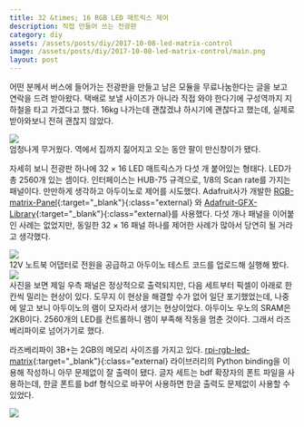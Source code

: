 ```yaml
---
title: 32 &times; 16 RGB LED 매트릭스 제어
description: 직접 만들어 쓰는 전광판
category: diy
assets: /assets/posts/diy/2017-10-08-led-matrix-control
image: /assets/posts/diy/2017-10-08-led-matrix-control/main.png
layout: post
---
```


어떤 분께서 버스에 들어가는 전광판을 만들고 남은 모듈을 무료나눔한다는 글을 보고 연락을 드려 받아왔다. 택배로 보낼 사이즈가 아니라 직접 와야 한다기에 구성역까지 지하철을 타고 가겠다고 했다. 16kg 나가는데 괜찮겠냐 하시기에 괜찮다고 했는데, 실제로 받아와보니 전혀 괜찮지 않았다.
<div class='center'><img src='{{page.assets}}/1.png'></div>
엄청나게 무거웠다. 역에서 집까지 짊어지고 오는 동안 팔이 만신창이가 됐다.

자세히 보니 전광판 하나에 32 &times; 16 LED 매트릭스가 다섯 개 붙어있는 형태다. LED가 총 2560개 있는 셈이다. 인터페이스는 HUB-75 규격으로, 1/8의 Scan rate를 가지는 패널이다. 만만하게 생각하고 아두이노로 제어를 시도했다. Adafruit사가 개발한 [RGB-matrix-Panel](https://github.com/adafruit/RGB-matrix-Panel){:target="_blank"}{:class="external} 와 [Adafruit-GFX-Library](https://github.com/adafruit/Adafruit-GFX-Library){:target="_blank"}{:class="external}를 사용했다. 다섯 개나 패널을 이어붙인 사례는 없었지만, 동일한 32 &times; 16 패널 하나를 제어한 사례가 많아서 당연히 될 거라고 생각했다.

<div class='center'><img src='{{page.assets}}/2.png'></div>
12V 노트북 어댑터로 전원을 공급하고 아두이노 테스트 코드를 업로드해 실행해 봤다. 

<div class='center'><img src='{{page.assets}}/3.png'></div>
사진을 보면 제일 우측 패널은 정상적으로 출력되지만, 다음 세트부터 픽셀이 아래로 한 칸씩 밀리는 현상이 있다. 도무지 이 현상을 해결할 수가 없어 일단 포기했었는데, 나중에 알고 보니 아두이노의 램이 모자라서 생기는 현상이었다. 아두이노 우노의 SRAM은 2KB이다. 2560개의 LED를 컨트롤하니 램이 부족해 작동을 멈춘 것이다. 그래서 라즈베리파이로 넘어가기로 했다.

라즈베리파이 3B+는 2GB의 메모리 사이즈를 가지고 있다. [rpi-rgb-led-matrix](https://github.com/luftaquila/rpi-rgb-led-matrix){:target="_blank"}{:class="external} 라이브러리의 Python binding을 이용해 작성하니 아무 문제없이 잘 출력이 됐다. 글자 세트는 bdf 확장자의 폰트 파일을 사용하는데, 한글 폰트를 bdf 형식으로 바꾸어 사용하면 한글 출력도 문제없이 사용할 수 있었다.
<div class='center'><img src='{{page.assets}}/main.png'></div>